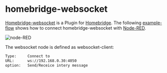 # homebridge-websocket

[Homebridge-websocket](https://github.com/cflurin/homebridge-websocket) is a Plugin for [Homebridge](https://github.com/nfarina/homebridge). The following [example-flow](https://github.com/cflurin/collection/blob/master/homebridge-websocket/example-flow) shows how to connect homebridge-websocket with [Node-RED](http://nodered.org/).


![node-RED](https://cloud.githubusercontent.com/assets/5056710/14761441/fee01054-0961-11e6-81e0-73f59603089c.jpeg)


The websocket node is defined as websocket-client:

```sh
Type:     Connect to
URL:      ws://192.168.0.30:4050
option:   Send/Receice intery message
```
